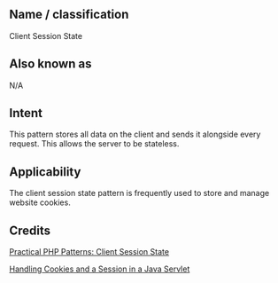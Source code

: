 ## Name / classification
Client Session State
## Also known as
N/A
## Intent
This pattern stores all data on the client and sends it alongside every request.
This allows the server to be stateless.

## Applicability
The client session state pattern is frequently used to store and manage website cookies.

## Credits
[Practical PHP Patterns: Client Session State](https://dzone.com/articles/practical-php-patterns/practical-php-patterns-client)

[Handling Cookies and a Session in a Java Servlet](https://www.baeldung.com/java-servlet-cookies-session)